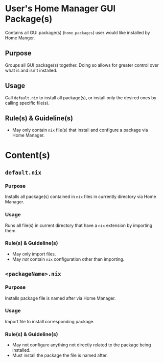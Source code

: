 # User's Home Manager GUI Package(s)

Contains all GUI package(s) (`home.packages`) user would like installed by Home Manger.

## Purpose

Groups all GUI package(s) together. Doing so allows for greater control over what is and isn't installed.

## Usage

Call `default.nix` to install all package(s), or install only the desired ones by calling specific file(s).

## Rule(s) & Guideline(s)

- May only contain `nix` file(s) that install and configure a package via Home Manager.

# Content(s)

## `default.nix`

### Purpose

Installs all package(s) contained in `nix` files in currently directory via Home Manager.

### Usage

Runs all file(s) in current directory that have a `nix` extension by importing them.

### Rule(s) & Guideline(s)

- May only import files.
- May *not* contain `nix` configuration other than importing.

## `<packageName>.nix`

### Purpose

Installs package file is named after via Home Manager.

### Usage

Import file to install corresponding package.

### Rule(s) & Guideline(s)

- May not configure anything not directly related to the package being installed.
- Must install the package the file is named after.

